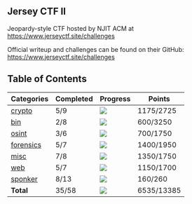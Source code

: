 ## **Jersey CTF II**

Jeopardy-style CTF hosted by NJIT ACM at https://www.jerseyctf.site/challenges

Official writeup and challenges can be found on their GitHub: https://www.jerseyctf.site/challenges



## **Table of Contents**

| Categories                          | Completed | Progress                                                     | Points     |
| ----------------------------------- | --------- | ------------------------------------------------------------ | ---------- |
| [crypto](crypto/crypto.md)          | 5/9       | ![](https://us-central1-progress-markdown.cloudfunctions.net/progress/56) | 1175/2725  |
| [bin](bin/bin.md)                   | 2/8       | ![](https://us-central1-progress-markdown.cloudfunctions.net/progress/25) | 600/3250   |
| [osint](osint.md)                   | 3/6       | ![](https://us-central1-progress-markdown.cloudfunctions.net/progress/50) | 700/1750   |
| [forensics](forensics/forensics.md) | 5/7       | ![](https://us-central1-progress-markdown.cloudfunctions.net/progress/71) | 1400/1950  |
| [misc](misc/misc.md)                | 7/8       | ![](https://us-central1-progress-markdown.cloudfunctions.net/progress/88) | 1350/1750  |
| [web](web/web.md)                   | 5/7       | ![](https://us-central1-progress-markdown.cloudfunctions.net/progress/71) | 1150/1700  |
| [sponker](sponker/sponder.md)       | 8/13      | ![](https://us-central1-progress-markdown.cloudfunctions.net/progress/62) | 160/260    |
| **Total**                           | 35/58     | ![](https://us-central1-progress-markdown.cloudfunctions.net/progress/60) | 6535/13385 |
